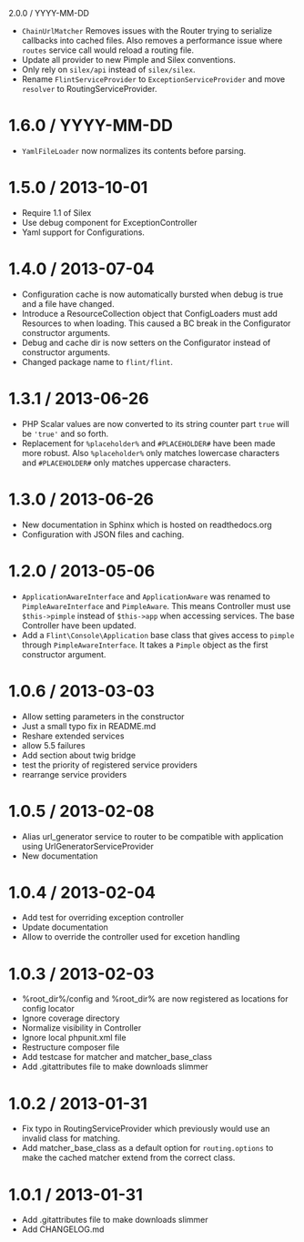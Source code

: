 2.0.0 / YYYY-MM-DD

 * `ChainUrlMatcher` Removes issues with the Router trying to serialize callbacks into cached files. Also removes a performance
 issue where `routes` service call would reload a routing file.
 * Update all provider to new Pimple and Silex conventions.
 * Only rely on `silex/api` instead of `silex/silex`.
 * Rename `FlintServiceProvider` to `ExceptionServiceProvider` and move `resolver` to RoutingServiceProvider.

1.6.0 / YYYY-MM-DD
==================

 * `YamlFileLoader` now normalizes its contents before parsing.


1.5.0 / 2013-10-01
==================

 * Require 1.1 of Silex
 * Use debug component for ExceptionController
 * Yaml support for Configurations.

1.4.0 / 2013-07-04
==================

 * Configuration cache is now automatically bursted when debug is true and a file have changed.
 * Introduce a ResourceCollection object that ConfigLoaders must add Resources to when loading. This 
 caused a BC break in the Configurator constructor arguments.
 * Debug and cache dir is now setters on the Configurator instead of constructor arguments.
 * Changed package name to `flint/flint`.

1.3.1 / 2013-06-26
==================

  * PHP Scalar values are now converted to its string counter part `true` will be `'true'` and so forth.
  * Replacement for `%placeholder%` and `#PLACEHOLDER#` have been made more robust. Also `%placeholder%` only matches
  lowercase characters and `#PLACEHOLDER#` only matches uppercase characters.

1.3.0 / 2013-06-26
==================

  * New documentation in Sphinx which is hosted on readthedocs.org
  * Configuration with JSON files and caching.

1.2.0 / 2013-05-06
==================

  * `ApplicationAwareInterface` and `ApplicationAware` was renamed to `PimpleAwareInterface` and `PimpleAware`. This
  means Controller must use `$this->pimple` instead of `$this->app` when accessing services. The base Controller have
  been updated.
  * Add a `Flint\Console\Application` base class that gives access to `pimple` through `PimpleAwareInterface`. It takes
  a `Pimple` object as the first constructor argument.

1.0.6 / 2013-03-03 
==================

  * Allow setting parameters in the constructor
  * Just a small typo fix in README.md
  * Reshare extended services
  * allow 5.5 failures
  * Add section about twig bridge
  * test the priority of registered service providers
  * rearrange service providers

1.0.5 / 2013-02-08 
==================

  * Alias url_generator service to router to be compatible with application using UrlGeneratorServiceProvider
  * New documentation

1.0.4 / 2013-02-04 
==================

  * Add test for overriding exception controller
  * Update documentation
  * Allow to override the controller used for excetion handling

1.0.3 / 2013-02-03 
==================

  * %root_dir%/config and %root_dir% are now registered as locations for config locator
  * Ignore coverage directory
  * Normalize visibility in Controller
  * Ignore local phpunit.xml file
  * Restructure composer file
  * Add testcase for matcher and matcher_base_class
  * Add .gitattributes file to make downloads slimmer

1.0.2 / 2013-01-31 
==================

  * Fix typo in RoutingServiceProvider which previously would use an invalid class for matching.
  * Add matcher_base_class as a default option for `routing.options` to make the cached matcher extend from the correct class.

1.0.1 / 2013-01-31
==================

  * Add .gitattributes file to make downloads slimmer
  * Add CHANGELOG.md
